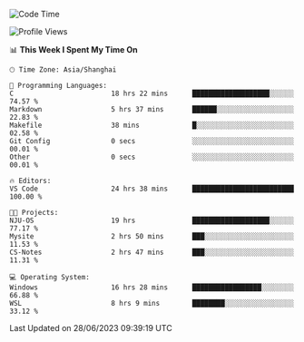 <!--START_SECTION:waka-->
![Code Time](http://img.shields.io/badge/Code%20Time-1%2C027%20hrs%2051%20mins-blue)

![Profile Views](http://img.shields.io/badge/Profile%20Views-0-blue)

📊 **This Week I Spent My Time On** 

```text
🕑︎ Time Zone: Asia/Shanghai

💬 Programming Languages: 
C                        18 hrs 22 mins      ███████████████████░░░░░░   74.57 % 
Markdown                 5 hrs 37 mins       ██████░░░░░░░░░░░░░░░░░░░   22.83 % 
Makefile                 38 mins             █░░░░░░░░░░░░░░░░░░░░░░░░   02.58 % 
Git Config               0 secs              ░░░░░░░░░░░░░░░░░░░░░░░░░   00.01 % 
Other                    0 secs              ░░░░░░░░░░░░░░░░░░░░░░░░░   00.01 % 

🔥 Editors: 
VS Code                  24 hrs 38 mins      █████████████████████████   100.00 % 

🐱‍💻 Projects: 
NJU-OS                   19 hrs              ███████████████████░░░░░░   77.17 % 
Mysite                   2 hrs 50 mins       ███░░░░░░░░░░░░░░░░░░░░░░   11.53 % 
CS-Notes                 2 hrs 47 mins       ███░░░░░░░░░░░░░░░░░░░░░░   11.31 % 

💻 Operating System: 
Windows                  16 hrs 28 mins      █████████████████░░░░░░░░   66.88 % 
WSL                      8 hrs 9 mins        ████████░░░░░░░░░░░░░░░░░   33.12 % 
```


 Last Updated on 28/06/2023 09:39:19 UTC
<!--END_SECTION:waka-->